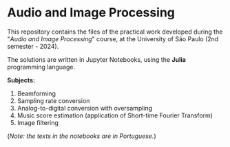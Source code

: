# Audio and Image Processing

This repository contains the files of the practical work developed during the "*Audio and Image Processing*" course, at the University of São Paulo (2nd semester - 2024).

The solutions are written in Jupyter Notebooks, using the **Julia** programming language.


**Subjects:**

1. Beamforming
2. Sampling rate conversion
3. Analog-to-digital conversion with oversampling
4. Music score estimation (application of Short-time Fourier Transform)
5. Image filtering


(*Note: the texts in the notebooks are in Portuguese.*)

